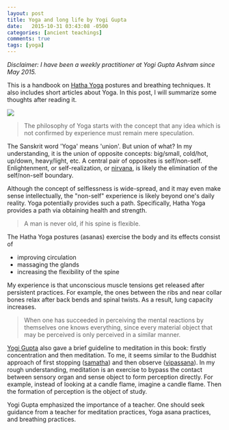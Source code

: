 ```yaml
---
layout: post
title: Yoga and long life by Yogi Gupta
date:   2015-10-31 03:43:08 -0500
categories: [ancient teachings]
comments: true
tags: [yoga]
---
```

*Disclaimer: I have been a weekly practitioner at Yogi Gupta Ashram
since May 2015.*

This is a handbook on [Hatha Yoga](https://en.wikipedia.org/wiki/Hatha_yoga) postures and breathing techniques.
It also includes short articles about Yoga.
In this post, I will summarize some thoughts after reading it.

<a href="https://www.amazon.com/gp/product/0996345604/ref=as_li_tl?ie=UTF8&camp=1789&creative=9325&creativeASIN=0996345604&linkCode=as2&tag=nosarthur2016-20&linkId=f38421744fdfaed3bd8e2ee1fe413c7f" target="_blank"><img border="0" src="//ws-na.amazon-adsystem.com/widgets/q?_encoding=UTF8&MarketPlace=US&ASIN=0996345604&ServiceVersion=20070822&ID=AsinImage&WS=1&Format=_SL250_&tag=nosarthur2016-20" ></a><img src="//ir-na.amazon-adsystem.com/e/ir?t=nosarthur2016-20&l=am2&o=1&a=0996345604" width="1" height="1" border="0" alt="" style="border:none !important; margin:0px !important;" />

> The philosophy of Yoga starts with the concept that any idea which is not confirmed by experience must remain mere speculation.

The Sanskrit word 'Yoga' means 'union'. But union of what?
In my understanding, it is the union of opposite concepts:
big/small, cold/hot, up/down, heavy/light, etc.
A central pair of opposites is self/non-self.
Enlightenment, or self-realization, or [nirvana](https://en.wikipedia.org/wiki/Nirvana),
is likely the elimination of the self/non-self boundary.

Although the concept of selflessness is wide-spread, and it may even make sense
intellectually, the "non-self" experience is likely beyond one's daily reality.
Yoga potentially provides such a path.
Specifically, Hatha Yoga provides a path via obtaining health and strength.

> A man is never old, if his spine is flexible.

The Hatha Yoga postures (asanas) exercise the body and its effects consist of

* improving circulation
* massaging the glands
* increasing the flexibility of the spine

My experience is that unconscious muscle tensions get released after persistent practices.
For example, the ones between the ribs and near collar bones relax after back bends and spinal twists.
As a result, lung capacity increases.

> When one has succeeded in perceiving the mental reactions by themselves one knows everything, since every material object that may be perceived is only perceived in a similar manner.

[Yogi Gupta][1] also gave a brief guideline to meditation in this book:
firstly concentration and then meditation.
To me, it seems similar to the Buddhist approach of
first stopping ([samatha](https://en.wikipedia.org/wiki/Samatha)) and then observe ([vipassana](https://en.wikipedia.org/wiki/Vipassanā)).
In my rough understanding, meditation is an exercise to bypass the contact between
sensory organ and sense object to form perception directly.
For example, instead of looking at a candle flame, imagine a candle flame.
Then the formation of perception is the object of study.

Yogi Gupta emphasized the importance of a teacher.
One should seek guidance from a teacher for meditation practices, Yoga asana practices, and breathing practices.

[1]: http://www.dharmayogacenter.com/resources/yogi-gupta/
